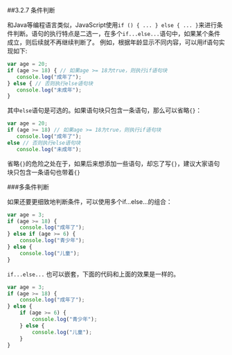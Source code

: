 ##3.2.7 条件判断

和Java等编程语言类似，JavaScript使用```if () { ... } else { ... }```来进行条件判断。语句的执行特点是二选一，在多个```if...else...```语句中，如果某个条件成立，则后续就不再继续判断了。
例如，根据年龄显示不同内容，可以用if语句实现如下:
```js
var age = 20;
if (age >= 18) { // 如果age >= 18为true，则执行if语句块
   console.log("成年了");
} else { // 否则执行else语句块
   console.log("未成年");
}
```
其中`else`语句是可选的。如果语句块只包含一条语句，那么可以省略`{}`：

```js
var age = 20;
if (age >= 18) // 如果age >= 18为true，则执行if语句块
   console.log("成年了");
else // 否则执行else语句块
   console.log("未成年");
```
省略`{}`的危险之处在于，如果后来想添加一些语句，却忘了写`{}`，建议大家语句块只包含一条语句也带着`{}`


###多条件判断

如果还要更细致地判断条件，可以使用多个if...else...的组合：
```js
var age = 3;
if (age >= 18) {
    console.log("成年了");
} else if (age >= 6) {
    console.log("青少年");
} else {
    console.log("儿童");
}
```

`if...else...` 也可以嵌套，下面的代码和上面的效果是一样的。
```js
var age = 3;
if (age >= 18) {
    console.log("成年了");
} else {
    if (age >= 6) {
        console.log("青少年");
    } else {
        console.log("儿童");
    }
}
```